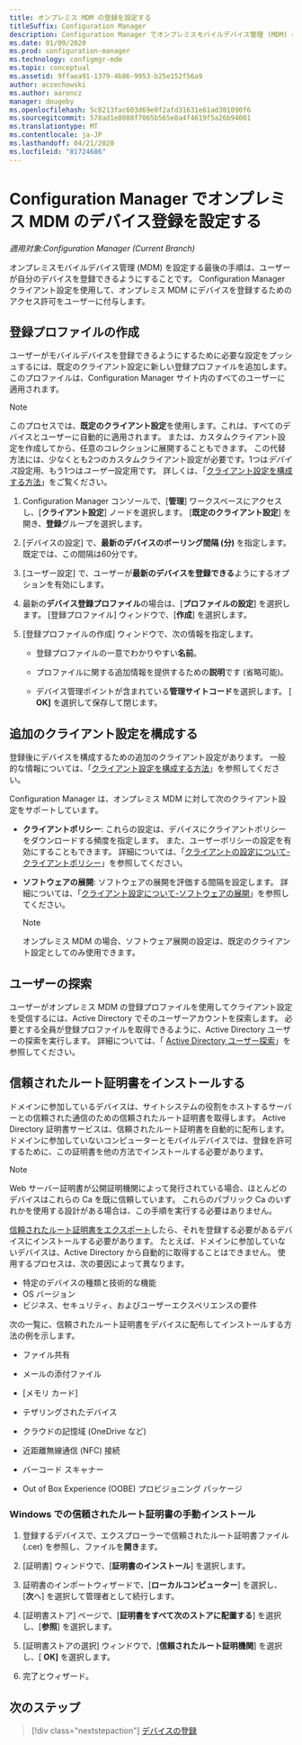 ```yaml
---
title: オンプレミス MDM の登録を設定する
titleSuffix: Configuration Manager
description: Configuration Manager でオンプレミスモバイルデバイス管理 (MDM) のデバイスを登録するためのアクセス許可をユーザーに付与します。
ms.date: 01/09/2020
ms.prod: configuration-manager
ms.technology: configmgr-mdm
ms.topic: conceptual
ms.assetid: 9ffaea91-1379-4b86-9953-b25e152f56a9
author: aczechowski
ms.author: aaroncz
manager: dougeby
ms.openlocfilehash: 5c8213fac603d69e0f2afd31631e61ad301090f6
ms.sourcegitcommit: 578ad1e8088f7065b565e8a4f4619f5a26b94001
ms.translationtype: MT
ms.contentlocale: ja-JP
ms.lasthandoff: 04/21/2020
ms.locfileid: "81724686"
---
```

# <a name="set-up-device-enrollment-for-on-premises-mdm-in-configuration-manager"></a>Configuration Manager でオンプレミス MDM のデバイス登録を設定する

*適用対象:Configuration Manager (Current Branch)*

オンプレミスモバイルデバイス管理 (MDM) を設定する最後の手順は、ユーザーが自分のデバイスを登録できるようにすることです。 Configuration Manager クライアント設定を使用して、オンプレミス MDM にデバイスを登録するためのアクセス許可をユーザーに付与します。

## <a name="create-an-enrollment-profile"></a><a name="bkmk_createProf"></a> 登録プロファイルの作成

ユーザーがモバイルデバイスを登録できるようにするために必要な設定をプッシュするには、既定のクライアント設定に新しい登録プロファイルを追加します。 このプロファイルは、Configuration Manager サイト内のすべてのユーザーに適用されます。

> [!NOTE]
> このプロセスでは、**既定のクライアント設定**を使用します。これは、すべてのデバイスとユーザーに自動的に適用されます。 または、カスタムクライアント設定を作成してから、任意のコレクションに展開することもできます。 この代替方法には、少なくとも2つのカスタムクライアント設定が必要です。1つは*デバイス*設定用、もう1つは*ユーザー*設定用です。 詳しくは、「[クライアント設定を構成する方法](../../core/clients/deploy/configure-client-settings.md)」をご覧ください。

1. Configuration Manager コンソールで、[**管理**] ワークスペースにアクセスし、[**クライアント設定**] ノードを選択します。 [**既定のクライアント設定**] を開き、**登録**グループを選択します。

1. [デバイスの設定] で、**最新のデバイスのポーリング間隔 (分)** を指定します。 既定では、この間隔は60分です。

1. [ユーザー設定] で、ユーザーが**最新のデバイスを登録できる**ようにするオプションを有効にします。

1. 最新の**デバイス登録プロファイル**の場合は、[**プロファイルの設定**] を選択します。 [登録プロファイル] ウィンドウで、[**作成**] を選択します。

1. [登録プロファイルの作成] ウィンドウで、次の情報を指定します。

    - 登録プロファイルの一意でわかりやすい**名前**。

    - プロファイルに関する追加情報を提供するための**説明**です (省略可能)。

    - デバイス管理ポイントが含まれている**管理サイトコード**を選択します。 [ **OK]** を選択して保存して閉じます。

## <a name="configure-additional-client-settings"></a><a name="bkmk_addClient"></a>追加のクライアント設定を構成する

登録後にデバイスを構成するための追加のクライアント設定があります。 一般的な情報については、「[クライアント設定を構成する方法](../../core/clients/deploy/configure-client-settings.md)」を参照してください。

Configuration Manager は、オンプレミス MDM に対して次のクライアント設定をサポートしています。

- **クライアントポリシー**: これらの設定は、デバイスにクライアントポリシーをダウンロードする頻度を指定します。 また、ユーザーポリシーの設定を有効にすることもできます。 詳細については、「[クライアントの設定について-クライアントポリシー](../../core/clients/deploy/about-client-settings.md#client-policy)」を参照してください。

- **ソフトウェアの展開**: ソフトウェアの展開を評価する間隔を設定します。 詳細については、「[クライアント設定について-ソフトウェアの展開](../../core/clients/deploy/about-client-settings.md#software-deployment)」を参照してください。

    > [!NOTE]
    > オンプレミス MDM の場合、ソフトウェア展開の設定は、既定のクライアント設定としてのみ使用できます。

## <a name="discover-users"></a><a name="bkmk_enableUsers"></a>ユーザーの探索

ユーザーがオンプレミス MDM の登録プロファイルを使用してクライアント設定を受信するには、Active Directory でそのユーザーアカウントを探索します。 必要とする全員が登録プロファイルを取得できるように、Active Directory ユーザーの探索を実行します。 詳細については、「 [Active Directory ユーザー探索](../../core/servers/deploy/configure/about-discovery-methods.md#bkmk_aboutUser)」を参照してください。

## <a name="install-the-trusted-root-certificate"></a><a name="bkmk_storeCert"></a>信頼されたルート証明書をインストールする

ドメインに参加しているデバイスは、サイトシステムの役割をホストするサーバーとの信頼された通信のための信頼されたルート証明書を取得します。 Active Directory 証明書サービスは、信頼されたルート証明書を自動的に配布します。 ドメインに参加していないコンピューターとモバイルデバイスでは、登録を許可するために、この証明書を他の方法でインストールする必要があります。

> [!NOTE]
> Web サーバー証明書が公開証明機関によって発行されている場合、ほとんどのデバイスはこれらの Ca を既に信頼しています。 これらのパブリック Ca のいずれかを使用する設計がある場合は、この手順を実行する必要はありません。

[信頼されたルート証明書をエクスポート](set-up-certificates-on-premises-mdm.md#bkmk_exportCert)したら、それを登録する必要があるデバイスにインストールする必要があります。 たとえば、ドメインに参加していないデバイスは、Active Directory から自動的に取得することはできません。 使用するプロセスは、次の要因によって異なります。

- 特定のデバイスの種類と技術的な機能
- OS バージョン
- ビジネス、セキュリティ、およびユーザーエクスペリエンスの要件

次の一覧に、信頼されたルート証明書をデバイスに配布してインストールする方法の例を示します。

- ファイル共有

- メールの添付ファイル

- [メモリ カード]

- テザリングされたデバイス

- クラウドの記憶域 (OneDrive など)

- 近距離無線通信 (NFC) 接続

- バーコード スキャナー

- Out of Box Experience (OOBE) プロビジョニング パッケージ

### <a name="manually-install-the-trusted-root-certificate-in-windows"></a>Windows での信頼されたルート証明書の手動インストール

1. 登録するデバイスで、エクスプローラーで信頼されたルート証明書ファイル (.cer) を参照し、ファイルを**開き**ます。

1. [証明書] ウィンドウで、[**証明書のインストール**] を選択します。

1. 証明書のインポートウィザードで、[**ローカルコンピューター**] を選択し、[**次**へ] を選択して管理者として続行します。

1. [証明書ストア] ページで、[**証明書をすべて次のストアに配置する**] を選択し、[**参照**] を選択します。

1. [証明書ストアの選択] ウィンドウで、[**信頼されたルート証明機関**] を選択し、[ **OK]** を選択します。

1. 完了とウィザード。

## <a name="next-step"></a>次のステップ

> [!div class="nextstepaction"]
> [デバイスの登録](../deploy-use/enroll-devices-on-premises-mdm.md)
